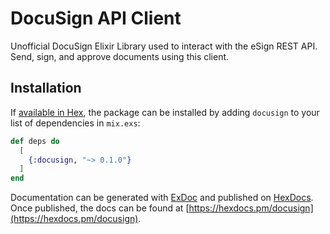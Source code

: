 # DocuSign API Client

Unofficial DocuSign Elixir Library used to interact with the eSign REST API. Send, sign, and approve documents using this client.

## Installation

If [available in Hex](https://hex.pm/docs/publish), the package can be installed
by adding `docusign` to your list of dependencies in `mix.exs`:

```elixir
def deps do
  [
    {:docusign, "~> 0.1.0"}
  ]
end
```

Documentation can be generated with [ExDoc](https://github.com/elixir-lang/ex_doc)
and published on [HexDocs](https://hexdocs.pm). Once published, the docs can
be found at [https://hexdocs.pm/docusign](https://hexdocs.pm/docusign).

